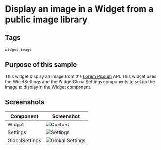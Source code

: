 # Display an image in a Widget from a public image library

## Tags
`widget`, `image` 


## Purpose of this sample
This widget display an image from the [Lorem Picsum](https://picsum.photos/) API.
This widget uses the WigetSettings and the WidgetGlobalSettings components to set up the image to display in the Widget component.

## Screenshots
| Component      | Screenshot                                                   |
| -------------- | ------------------------------------------------------------ |
| Widget         | ![Content](./screenshots/widget-picsum_content.png)          |
| Settings       | ![Settings](./screenshots/widget-picsum_settings.png)        |
| GlobalSettings | ![Global Settings](./screenshots/widget-picsum_global-settings.png) |